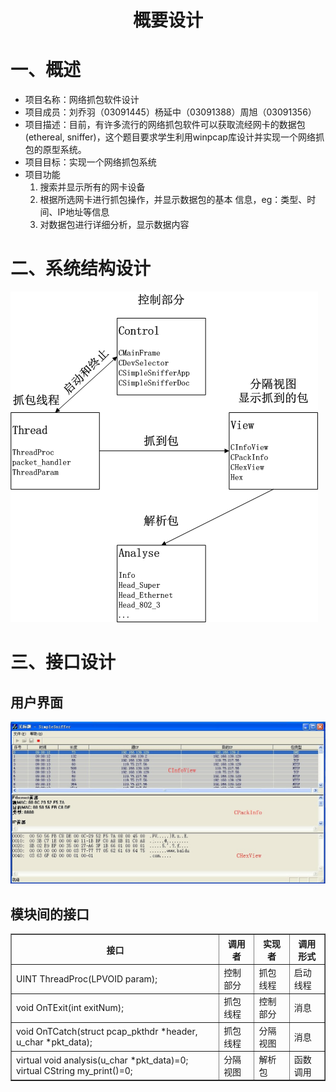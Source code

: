 ﻿<h1 align="center"><b>概要设计
</b></h1>

# 一、概述

* 项目名称：网络抓包软件设计
* 项目成员：刘乔羽（03091445）杨延中（03091388）周旭（03091356）
* 项目描述：目前，有许多流行的网络抓包软件可以获取流经网卡的数据包(ethereal, sniffer)，这个题目要求学生利用winpcap库设计并实现一个网络抓包的原型系统。
* 项目目标：实现一个网络抓包系统
* 项目功能
	1. 搜索并显示所有的网卡设备
	2. 根据所选网卡进行抓包操作，并显示数据包的基本
	信息，eg：类型、时间、IP地址等信息
	3. 对数据包进行详细分析，显示数据内容

# 二、系统结构设计

![功能模块](modules.png)

# 三、接口设计

## 用户界面

![用户界面](gui.jpg)

## 模块间的接口

<table border="1">
 <tr>
  <th>接口</th>
  <th>调用者</th>
  <th>实现者</th>
  <th>调用形式</th>
 </tr>
 <tr>
  <td>UINT ThreadProc(LPVOID param);</td>
  <td>控制部分</td>
  <td>抓包线程</td>
  <td>启动线程</td>
 </tr>
 <tr>
  <td>void OnTExit(int exitNum);</td>
  <td>抓包线程</td>
  <td>控制部分</td>
  <td>消息</td>
 </tr>
 <tr>
  <td>void OnTCatch(struct pcap_pkthdr *header, u_char *pkt_data);</td>
  <td>抓包线程</td>
  <td>分隔视图</td>
  <td>消息</td>
 </tr>
 <tr>
  <td>
   virtual void analysis(u_char *pkt_data)=0;<br>
   virtual CString my_print()=0;</td>
  <td>分隔视图</td>
  <td>解析包</td>
  <td>函数调用</td>
 </tr>
</table>
